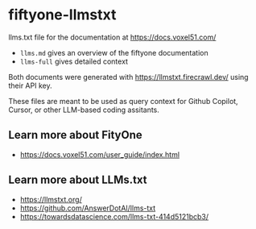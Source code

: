 # fiftyone-llmstxt
llms.txt file for the documentation at https://docs.voxel51.com/

- `llms.md` gives an overview of the fiftyone documentation
- `llms-full` gives detailed context

Both documents were generated with https://llmstxt.firecrawl.dev/ using their API key. 

These files are meant to be used as query context for Github Copilot, Cursor, or other LLM-based coding assitants.

## Learn more about FityOne
* https://docs.voxel51.com/user_guide/index.html 

## Learn more about LLMs.txt

* https://llmstxt.org/
* https://github.com/AnswerDotAI/llms-txt
* https://towardsdatascience.com/llms-txt-414d5121bcb3/